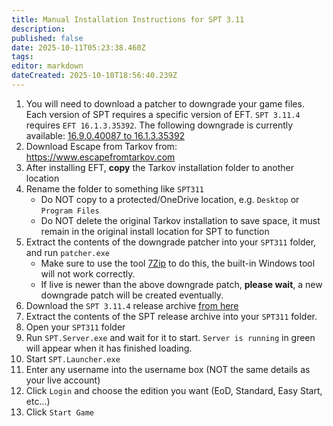 ```yaml
---
title: Manual Installation Instructions for SPT 3.11
description: 
published: false
date: 2025-10-11T05:23:38.460Z
tags: 
editor: markdown
dateCreated: 2025-10-10T18:56:40.239Z
---
```


1. You will need to download a patcher to downgrade your game files. 
  Each version of SPT requires a specific version of EFT. `SPT 3.11.4` requires `EFT 16.1.3.35392`. The following downgrade is currently available:
  [](PATCHER)[16.9.0.40087 to 16.1.3.35392](https://spt-legacy.modd.in/Patcher_16.9.0.40087_to_16.1.3.35392.7z)
2. Download Escape from Tarkov from: https://www.escapefromtarkov.com
3. After installing EFT, **copy** the Tarkov installation folder to another location
4. Rename the folder to something like `SPT311`
    - Do NOT copy to a protected/OneDrive location, e.g. `Desktop` or `Program Files`
    - Do NOT delete the original Tarkov installation to save space, it must remain in the original install location for SPT to function
5. Extract the contents of the downgrade patcher into your `SPT311` folder, and run `patcher.exe`
    - Make sure to use the tool [7Zip](https://www.7-zip.org/) to do this, the built-in Windows tool will not work correctly.
    - If live is newer than the above downgrade patch, **please wait**, a new downgrade patch will be created eventually.
6. Download the `SPT 3.11.4` release archive [from here](https://github.com/sp-tarkov/build/releases/download/3.11.4/SPT-3.11.4-35392-96e5b73.7z)
7. Extract the contents of the SPT release archive into your `SPT311` folder.
8. Open your `SPT311` folder
8. Run `SPT.Server.exe` and wait for it to start. `Server is running` in green will appear when it has finished loading.
9. Start `SPT.Launcher.exe`
10. Enter any username into the username box (NOT the same details as your live account)
11. Click `Login` and choose the edition you want (EoD, Standard, Easy Start, etc...)
12. Click `Start Game`